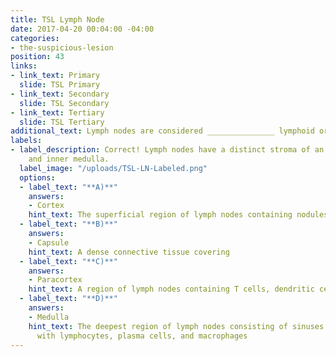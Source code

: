 ```yaml
---
title: TSL Lymph Node
date: 2017-04-20 00:04:00 -04:00
categories:
- the-suspicious-lesion
position: 43
links:
- link_text: Primary
  slide: TSL Primary
- link_text: Secondary
  slide: TSL Secondary
- link_text: Tertiary
  slide: TSL Tertiary
additional_text: Lymph nodes are considered _______________ lymphoid organs.
labels:
- label_description: Correct! Lymph nodes have a distinct stroma of an outer cortex
    and inner medulla.
  label_image: "/uploads/TSL-LN-Labeled.png"
  options:
  - label_text: "**A)**"
    answers:
    - Cortex
    hint_text: The superficial region of lymph nodes containing nodules of B cells
  - label_text: "**B)**"
    answers:
    - Capsule
    hint_text: A dense connective tissue covering
  - label_text: "**C)**"
    answers:
    - Paracortex
    hint_text: A region of lymph nodes containing T cells, dendritic cells, and HEVs
  - label_text: "**D)**"
    answers:
    - Medulla
    hint_text: The deepest region of lymph nodes consisting of sinuses and cords packed
      with lymphocytes, plasma cells, and macrophages
---
```


